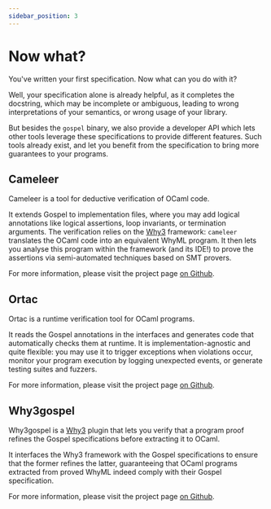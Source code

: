 ```yaml
---
sidebar_position: 3
---
```


# Now what?

You've written your first specification. Now what can you do with it?

Well, your specification alone is already helpful, as it completes the
docstring, which may be incomplete or ambiguous, leading to wrong
interpretations of your semantics, or wrong usage of your library.

But besides the `gospel` binary, we also provide a developer API which lets
other tools leverage these specifications to provide different features. Such
tools already exist, and let you benefit from the specification to bring more
guarantees to your programs.

## Cameleer

Cameleer is a tool for deductive verification of OCaml code.

It extends Gospel to implementation files, where you may add logical annotations
like logical assertions, loop invariants, or termination arguments. The
verification relies on the [Why3](https://why3.lri.fr) framework: `cameleer`
translates the OCaml code into an equivalent WhyML program. It then lets you
analyse this program within the framework (and its IDE!) to prove the
assertions via semi-automated techniques based on SMT provers.

For more information, please visit the project page [on
Github](https://github.com/ocaml-gospel/cameleer).

## Ortac

Ortac is a runtime verification tool for OCaml programs.

It reads the Gospel annotations in the interfaces and generates code that
automatically checks them at runtime. It is implementation-agnostic and quite
flexible: you may use it to trigger exceptions when violations occur, monitor
your program execution by logging unexpected events, or generate testing suites
and fuzzers.

For more information, please visit the project page [on
Github](https://github.com/ocaml-gospel/ortac).

## Why3gospel

Why3gospel is a [Why3](https://why3.lri.fr) plugin that lets you verify that a
program proof refines the Gospel specifications before extracting it to OCaml.

It interfaces the Why3 framework with the Gospel specifications to ensure that
the former refines the latter, guaranteeing that OCaml programs extracted from
proved WhyML indeed comply with their Gospel specification.

For more information, please visit the project page [on
Github](https://github.com/ocaml-gospel/why3gospel).

